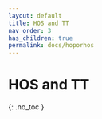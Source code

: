 ```yaml
---
layout: default
title: HOS and TT
nav_order: 3
has_children: true
permalink: docs/hoporhos
---
```


# HOS and TT
{: .no_toc }
